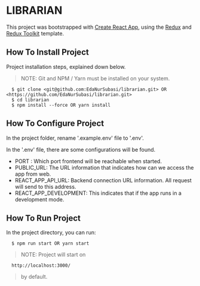 # LIBRARIAN

This project was bootstrapped with [Create React App](https://github.com/facebook/create-react-app), using the [Redux](https://redux.js.org/) and [Redux Toolkit](https://redux-toolkit.js.org/) template.

## How To Install Project

Project installation steps, explained down below.

> NOTE: Git and NPM / Yarn must be installed on your system.

```
  $ git clone <git@github.com:EdaNurSubasi/librarian.git> OR <https://github.com/EdaNurSubasi/librarian.git>
  $ cd librarian
  $ npm install --force OR yarn install
```

## How To Configure Project

In the project folder, rename '.example.env' file to '.env'.

In the '.env' file, there are some configurations will be found.

-   PORT : Which port frontend will be reachable when started.
-   PUBLIC_URL: The URL information that indicates how can we access the app from web.
-   REACT_APP_API_URL: Backend connection URL information. All request will send to this address.
-   REACT_APP_DEVELOPMENT: This indicates that if the app runs in a development mode.

## How To Run Project

In the project directory, you can run:

```
  $ npm run start OR yarn start
```

> NOTE: Project will start on

```
  http://localhost:3000/
```

> by default.
